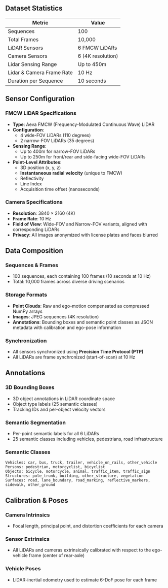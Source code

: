 ## Dataset Statistics

| **Metric** | **Value** |
|------------|-----------|
| Sequences | 100 |
| Total Frames | 10,000 |
| LiDAR Sensors | 6 FMCW LiDARs |
| Camera Sensors | 6 (4K resolution) |
| Lidar Sensing Range | Up to 450m |
| Lidar & Camera Frame Rate | 10 Hz |
| Duration per Sequence | 10 seconds |

## Sensor Configuration

### FMCW LiDAR Specifications
- **Type**: Aeva FMCW (Frequency-Modulated Continuous Wave) LiDAR
- **Configuration**:
  - 4 wide-FOV LiDARs (110 degrees)
  - 2 narrow-FOV LiDARs (35 degrees)
- **Sensing Range**:
  - Up to 400m for narrow-FOV LiDARs
  - Up to 250m for front/rear and side-facing wide-FOV LiDARs
- **Point-Level Attributes**:
  - 3D position (x, y, z)
  - **Instantaneous radial velocity** (unique to FMCW)
  - Reflectivity
  - Line Index
  - Acquisition time offset (nanoseconds)

### Camera Specifications
- **Resolution**: 3840 × 2160 (4K)
- **Frame Rate**: 10 Hz
- **Field of View**: Wide-FOV and Narrow-FOV variants, aligned with corresponding LiDARs
- **Privacy**: All images anonymized with license plates and faces blurred

## Data Composition

### Sequences & Frames
- 100 sequences, each containing 100 frames (10 seconds at 10 Hz)
- Total: 10,000 frames across diverse driving scenarios

### Storage Formats
- **Point Clouds**: Raw and ego-motion compensated as compressed NumPy arrays
- **Images**: JPEG sequences (4K resolution)
- **Annotations**: Bounding boxes and semantic point classes as JSON metadata with calibration and ego-pose information

### Synchronization
- All sensors synchronized using **Precision Time Protocol (PTP)**
- All LiDARs are frame synchronized (start-of-scan) at 10 Hz

## Annotations

### 3D Bounding Boxes
- 3D object annotations in LiDAR coordinate space
- Object type labels (25 semantic classes)
- Tracking IDs and per-object velocity vectors

### Semantic Segmentation
- Per-point semantic labels for all 6 LiDARs
- 25 semantic classes including vehicles, pedestrians, road infrastructure

### Semantic Classes
```
Vehicles: car, bus, truck, trailer, vehicle_on_rails, other_vehicle
Persons: pedestrian, motorcyclist, bicyclist
Objects: bicycle, motorcycle, animal, traffic_item, traffic_sign
Structures: pole_trunk, building, other_structure, vegetation
Surfaces: road, lane_boundary, road_marking, reflective_markers, sidewalk, other_ground
```

## Calibration & Poses

### Camera Intrinsics
- Focal length, principal point, and distortion coefficients for each camera

### Sensor Extrinsics
- All LiDARs and cameras extrinsically calibrated with respect to the ego-vehicle frame (center of rear-axle)

### Vehicle Poses
- LiDAR-inertial odometry used to estimate 6-DoF pose for each frame
